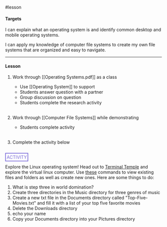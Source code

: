 #lesson

#### Targets

I can explain what an operating system is and identify common desktop and mobile operating systems.

I can apply my knowledge of computer file systems to create my own file systems that are organized and easy to navigate.

---
#### Lesson

1. Work through [[Operating Systems.pdf]] as a class
	* Use [[Operating System]] to support
	* Students answer question with a partner
	* Group discussion on question
	* Students complete the research activity<br><br>
1. Work through [[Computer File Systems]] while demonstrating
	* Students complete activity<br><br>

2. Complete the activity below<br><br>

<span style="color: #7b6cd9; border: 2px solid #7b6cd9; padding: 3px">ACTIVITY</span>

Explore the Linux operating system! Head out to [Terminal Temple](https://www.terminaltemple.com/) and explore the virtual linux computer. Use [these](https://www.hostinger.com/tutorials/linux-commands) commands to view existing files and folders as well as create new ones. Here are some things to do:

1. What is step three in world domination?
2. Create three directories in the Music directory for three genres of music
3. Create a new txt file in the Documents directory called "Top-Five-Movies.txt" and fill it with a list of your top five favorite movies
4. Delete the Downloads directory
5. echo your name
6. Copy your Documents directory into your Pictures directory

